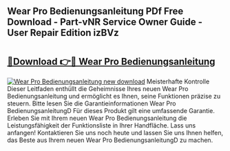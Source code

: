 ## Wear Pro Bedienungsanleitung PDf Free Download - Part-vNR Service Owner Guide - User Repair Edition izBVz

# <h2><a href="http://df2ssfe.blite.top/?on=Wear+Pro+Bedienungsanleitung">🔗Download 👉🔴 Wear Pro Bedienungsanleitung</a></h2>

[![Wear Pro Bedienungsanleitung new download](https://i.imgur.com/lujVjoI.png)](http://df2ssfe.blite.top/?on=Wear+Pro+Bedienungsanleitung)
Meisterhafte Kontrolle Dieser Leitfaden enthüllt die Geheimnisse Ihres neuen Wear Pro Bedienungsanleitung und ermöglicht es Ihnen, seine Funktionen präzise zu steuern. Bitte lesen Sie die Garantieinformationen Wear Pro BedienungsanleitungD Für dieses Produkt gilt eine umfassende Garantie. Erleben Sie mit Ihrem neuen Wear Pro Bedienungsanleitung die Leistungsfähigkeit der Funktionsliste in Ihrer Handfläche. Lass uns anfangen! Kontaktieren Sie uns noch heute und lassen Sie uns Ihnen helfen, das Beste aus Ihrem neuen Wear Pro BedienungsanleitungD zu machen.
